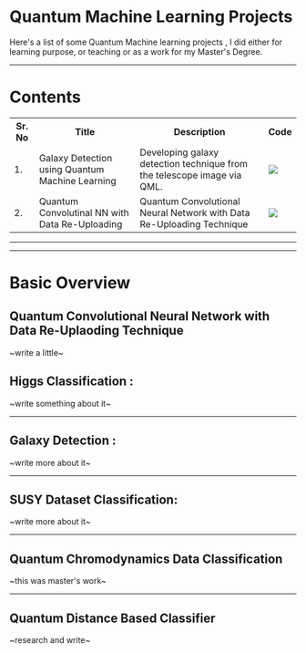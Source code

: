 # Quantum Machine Learning Projects



Here's a list of some Quantum Machine learning projects , I did either for learning purpose, or teaching or as a work for my Master's Degree.

----

# Contents


<table class="tg">
  <tr>
    <th class="tg-yw4l"><b>Sr. No</b></th>
    <th class="tg-yw4l"><b>Title</b></th>
    <th class="tg-yw4l"><b>Description</b></th>
    <th class="tg-yw4l"><b>Code</b></th>
  </tr>
  
  <tr>
    <td class="tg-yw4l">1.</td>
    <td class="tg-yw4l">Galaxy Detection using Quantum Machine Learning </td>
    <td class="tg-yw4l">Developing galaxy detection technique from the telescope image via QML.</td>
    <td class="tg-yw4l"><a href="https://github.com/MonitSharma/Quantum-Machine-Learning-Projects/tree/main/Galaxy%20Detection%20using%20Quantum%20Machine%20Learning">
  <img src="https://img.shields.io/badge/github-%23121011.svg?style=for-the-badge&logo=github&logoColor=white" width = '' >
</a></td>
  </tr>
  
  <tr>
    <td class="tg-yw4l">2.</td>
    <td class="tg-yw4l">Quantum Convolutinal NN with Data Re-Uploading</td>
    <td class="tg-yw4l">Quantum Convolutional Neural Network with Data Re-Uploading Technique</td>
    <td class="tg-yw4l"><a href="https://github.com/MonitSharma/Quantum-Machine-Learning-Projects/tree/main/Quantum%20Convolutinal%20with%20Data%20Re-Uploadation">
  <img src="https://img.shields.io/badge/github-%23121011.svg?style=for-the-badge&logo=github&logoColor=white" width = '' >
</a></td>
  </tr>
  
  
  
 

 
  </table> 
  
  
  
  
  
  
-------
-------

# Basic Overview

## Quantum Convolutional Neural Network with Data Re-Uplaoding Technique

~write a little~

## Higgs Classification : 

~write something about it~


-----

## Galaxy Detection :

~write more about it~


-----

## SUSY Dataset Classification:

~write more about it~


-----

## Quantum Chromodynamics Data Classification

~this was master's work~


------

## Quantum Distance Based Classifier

~research and write~
